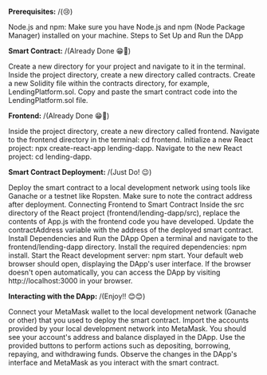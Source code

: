 **Prerequisites:** /(😢)

Node.js and npm: Make sure you have Node.js and npm (Node Package Manager) installed on your machine.
Steps to Set Up and Run the DApp

**Smart Contract:** /(Already Done 😁🥳)

Create a new directory for your project and navigate to it in the terminal.
Inside the project directory, create a new directory called contracts.
Create a new Solidity file within the contracts directory, for example, LendingPlatform.sol.
Copy and paste the smart contract code into the LendingPlatform.sol file.

**Frontend:** /(Already Done 😁🥳)

Inside the project directory, create a new directory called frontend.
Navigate to the frontend directory in the terminal: cd frontend.
Initialize a new React project: npx create-react-app lending-dapp.
Navigate to the new React project: cd lending-dapp.


**Smart Contract Deployment:** /(Just Do! 😉)

Deploy the smart contract to a local development network using tools like Ganache or a testnet like Ropsten.
Make sure to note the contract address after deployment.
Connecting Frontend to Smart Contract
Inside the src directory of the React project (frontend/lending-dapp/src), replace the contents of App.js with the frontend code you have developed.
Update the contractAddress variable with the address of the deployed smart contract.
Install Dependencies and Run the DApp
Open a terminal and navigate to the frontend/lending-dapp directory.
Install the required dependencies: npm install.
Start the React development server: npm start.
Your default web browser should open, displaying the DApp's user interface.
If the browser doesn't open automatically, you can access the DApp by visiting http://localhost:3000 in your browser.


**Interacting with the DApp:** /(Enjoy!! 😊😊)

Connect your MetaMask wallet to the local development network (Ganache or other) that you used to deploy the smart contract.
Import the accounts provided by your local development network into MetaMask.
You should see your account's address and balance displayed in the DApp.
Use the provided buttons to perform actions such as depositing, borrowing, repaying, and withdrawing funds.
Observe the changes in the DApp's interface and MetaMask as you interact with the smart contract.
